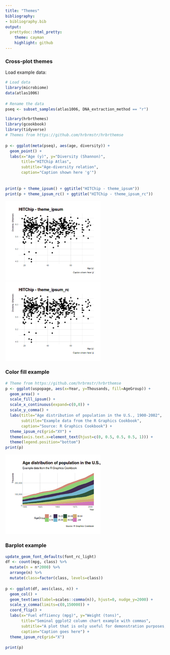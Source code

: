 ```yaml
---
title: "Themes"
bibliography: 
- bibliography.bib
output: 
  prettydoc::html_pretty:
    theme: cayman
    highlight: github
---
```

<!--
  %\VignetteEngine{knitr::rmarkdown}
  %\VignetteIndexEntry{microbiome tutorial - clustering}
  %\usepackage[utf8]{inputenc}
  %\VignetteEncoding{UTF-8}  
-->


### Cross-plot themes


Load example data:


```r
# Load data
library(microbiome)
data(atlas1006)

# Rename the data
pseq <- subset_samples(atlas1006, DNA_extraction_method == "r")
```



```r
library(hrbrthemes)
library(gcookbook)
library(tidyverse)
# Themes from https://github.com/hrbrmstr/hrbrthemse

p <- ggplot(meta(pseq), aes(age, diversity)) +
  geom_point() +
  labs(x="Age (y)", y="Diversity (Shannon)",
       title="HITChip Atlas",
       subtitle="Age-diversity relation",
       caption="Caption shown here 'g'") 


print(p + theme_ipsum() + ggtitle("HITChip - theme_ipsum"))
print(p + theme_ipsum_rc() + ggtitle("HITChip - theme_ipsum_rc"))
```

<img src="figure/crossplot1-1.png" title="plot of chunk crossplot1" alt="plot of chunk crossplot1" width="300px" /><img src="figure/crossplot1-2.png" title="plot of chunk crossplot1" alt="plot of chunk crossplot1" width="300px" />


### Color fill example


```r
# Theme from https://github.com/hrbrmstr/hrbrthemse
p <- ggplot(uspopage, aes(x=Year, y=Thousands, fill=AgeGroup)) + 
  geom_area() +
  scale_fill_ipsum() +
  scale_x_continuous(expand=c(0,0)) +
  scale_y_comma() +
  labs(title="Age distribution of population in the U.S., 1900-2002",
       subtitle="Example data from the R Graphics Cookbook",
       caption="Source: R Graphics Cookbook") +
  theme_ipsum_rc(grid="XY") +
  theme(axis.text.x=element_text(hjust=c(0, 0.5, 0.5, 0.5, 1))) +
  theme(legend.position="bottom")
print(p)  
```

<img src="figure/crossplot2-1.png" title="plot of chunk crossplot2" alt="plot of chunk crossplot2" width="300px" />

### Barplot example


```r
update_geom_font_defaults(font_rc_light)
df <- count(mpg, class) %>% 
  mutate(n = n*2000) %>% 
  arrange(n) %>% 
  mutate(class=factor(class, levels=class)) 

p <- ggplot(df, aes(class, n)) +
  geom_col() +
  geom_text(aes(label=scales::comma(n)), hjust=0, nudge_y=2000) +
  scale_y_comma(limits=c(0,150000)) +
  coord_flip() +
  labs(x="Fuel effiiency (mpg)", y="Weight (tons)",
       title="Seminal ggplot2 column chart example with commas",
       subtitle="A plot that is only useful for demonstration purposes, esp since you'd never\nreally want direct labels and axis labels",
       caption="Caption goes here") + 
  theme_ipsum_rc(grid="X")

print(p)
```
